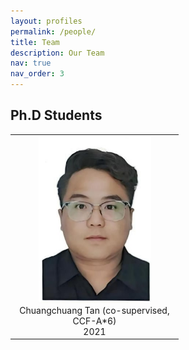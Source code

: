 ```yaml
---
layout: profiles
permalink: /people/
title: Team
description: Our Team
nav: true
nav_order: 3
---
```




## Ph.D Students
<table  rules="none">
  <tr>
  <td  width="255" align="center">
      <center>
        <img src="../assets/img/people_imgs/tanchuangchuang.jpg" width=180 />
        <br/>
        <font>Chuangchuang Tan (co-supervised, CCF-A*6)</font><br/>
                2021
      </center>
    </td>
  </tr>
</table>
